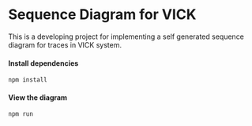 # Sequence Diagram for VICK
This is a developing project for implementing a self generated sequence diagram for traces in VICK system.

#### Install dependencies
`npm install`


#### View the diagram
`npm run`